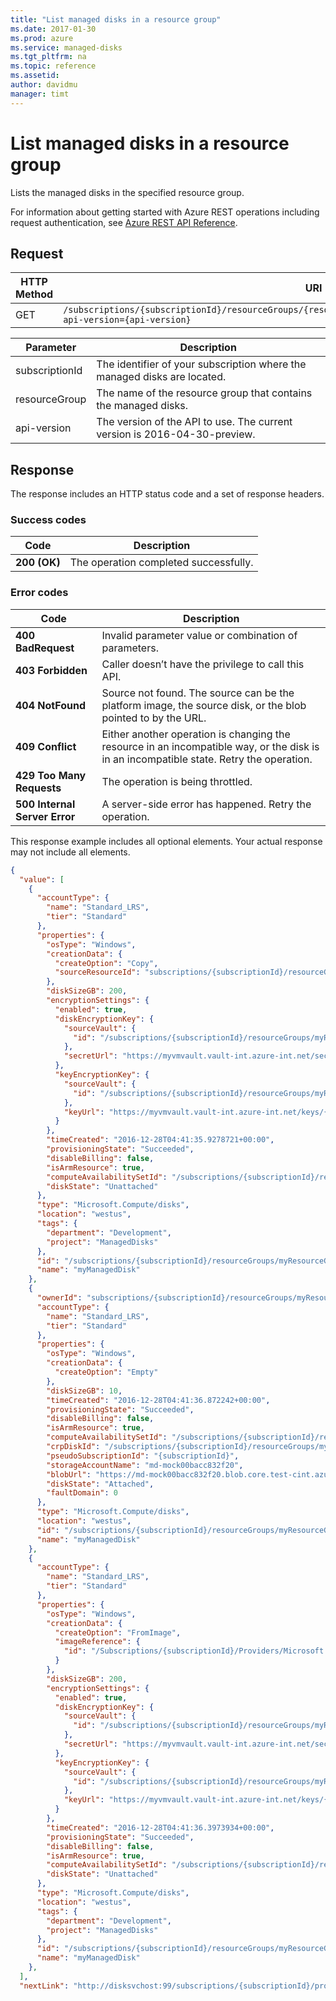 ```yaml
---
title: "List managed disks in a resource group"
ms.date: 2017-01-30
ms.prod: azure
ms.service: managed-disks
ms.tgt_pltfrm: na
ms.topic: reference
ms.assetid: 
author: davidmu
manager: timt
---
```


# List managed disks in a resource group

Lists the managed disks in the specified resource group.

For information about getting started with Azure REST operations including request authentication, see [Azure REST API Reference](../../../index.md).

## Request

| HTTP Method | URI|  
| ----------- |----|  
| GET | `/subscriptions/{subscriptionId}/resourceGroups/{resourceGroup}/providers/Microsoft.Compute/disks/?api-version={api-version}` |

| Parameter | Description |
| --------- | ----------- |
| subscriptionId | The identifier of your subscription where the managed disks are located. |
| resourceGroup | The name of the resource group that contains the managed disks. |
| api-version | The version of the API to use. The current version is 2016-04-30-preview. |
 
## Response  

The response includes an HTTP status code and a set of response headers.  

### Success codes

| Code | Description |
| ---- | ----------- |
| **200 (OK)** | The operation completed successfully. | 

### Error codes

| Code | Description |
| ---- | ----------- |
| **400 BadRequest** | Invalid parameter value or combination of parameters. | 
| **403 Forbidden** | Caller doesn’t have the privilege to call this API. | 
| **404 NotFound** | Source not found. The source can be the platform image, the source disk, or the blob pointed to by the URL. |
| **409 Conflict** | Either another operation is changing the resource in an incompatible way, or the disk is in an incompatible state. Retry the operation. | 
| **429 Too Many Requests** | The operation is being throttled. |
| **500 Internal Server Error** |  A server-side error has happened. Retry the operation. |   

This response example includes all optional elements. Your actual response may not include all elements.

```json
{ 
  "value": [ 
    { 
      "accountType": { 
        "name": "Standard_LRS", 
        "tier": "Standard" 
      }, 
      "properties": { 
        "osType": "Windows", 
        "creationData": { 
          "createOption": "Copy", 
          "sourceResourceId": "subscriptions/{subscriptionId}/resourceGroups/myResourceGroup/providers/Microsoft.Compute/disks/myManagedDisk" 
        }, 
        "diskSizeGB": 200, 
        "encryptionSettings": { 
          "enabled": true, 
          "diskEncryptionKey": { 
            "sourceVault": { 
              "id": "/subscriptions/{subscriptionId}/resourceGroups/myResourceGroup/providers/Microsoft.KeyVault/vaults/myVMVault" 
            }, 
            "secretUrl": "https://myvmvault.vault-int.azure-int.net/secrets/{secret}" 
          }, 
          "keyEncryptionKey": { 
            "sourceVault": { 
              "id": "/subscriptions/{subscriptionId}/resourceGroups/myResourceGroup/providers/Microsoft.KeyVault/vaults/myVMVault" 
            }, 
            "keyUrl": "https://myvmvault.vault-int.azure-int.net/keys/{key}" 
          } 
        }, 
        "timeCreated": "2016-12-28T04:41:35.9278721+00:00", 
        "provisioningState": "Succeeded", 
        "disableBilling": false, 
        "isArmResource": true, 
        "computeAvailabilitySetId": "/subscriptions/{subscriptionId}/resourceGroups/myResourceGroup/providers/Microsoft.Compute/availabilitySets/myAV", 
        "diskState": "Unattached" 
      }, 
      "type": "Microsoft.Compute/disks", 
      "location": "westus", 
      "tags": { 
        "department": "Development", 
        "project": "ManagedDisks" 
      }, 
      "id": "/subscriptions/{subscriptionId}/resourceGroups/myResourceGroup/providers/Microsoft.Compute/disks/myManagedDisk", 
      "name": "myManagedDisk" 
    }, 
    { 
      "ownerId": "subscriptions/{subscriptionId}/resourceGroups/myResourceGroup/providers/Microsoft.Compute/virtualMachines/myVM", 
      "accountType": { 
        "name": "Standard_LRS", 
        "tier": "Standard" 
      }, 
      "properties": { 
        "osType": "Windows", 
        "creationData": { 
          "createOption": "Empty" 
        }, 
        "diskSizeGB": 10, 
        "timeCreated": "2016-12-28T04:41:36.872242+00:00", 
        "provisioningState": "Succeeded", 
        "disableBilling": false, 
        "isArmResource": true, 
        "computeAvailabilitySetId": "/subscriptions/{subscriptionId}/resourceGroups/myResourceGroup/providers/Microsoft.Compute/availabilitySets/myAV", 
        "crpDiskId": "/subscriptions/{subscriptionId}/resourceGroups/myResourceGroup/providers/Microsoft.Compute/disks/myManagedDisk", 
        "pseudoSubscriptionId": "{subscriptionId}", 
        "storageAccountName": "md-mock00bacc832f20",
        "blobUrl": "https://md-mock00bacc832f20.blob.core.test-cint.azure-test.net/vlvxg5rw4ch2/abcd", 
        "diskState": "Attached", 
        "faultDomain": 0 
      }, 
      "type": "Microsoft.Compute/disks", 
      "location": "westus", 
      "id": "/subscriptions/{subscriptionId}/resourceGroups/myResourceGroup/providers/Microsoft.Compute/disks/myManagedDisk", 
      "name": "myManagedDisk" 
    }, 
    { 
      "accountType": { 
        "name": "Standard_LRS", 
        "tier": "Standard" 
      }, 
      "properties": { 
        "osType": "Windows", 
        "creationData": { 
          "createOption": "FromImage", 
          "imageReference": { 
            "id": "/Subscriptions/{subscriptionId}/Providers/Microsoft.Compute/Locations/uswest/Publishers/Microsoft/ArtifactTypes/VMImage/Offers/{offer}" 
          } 
        }, 
        "diskSizeGB": 200, 
        "encryptionSettings": { 
          "enabled": true, 
          "diskEncryptionKey": { 
            "sourceVault": { 
              "id": "/subscriptions/{subscriptionId}/resourceGroups/myResourceGroup/providers/Microsoft.KeyVault/vaults/myVMVault" 
            }, 
            "secretUrl": "https://myvmvault.vault-int.azure-int.net/secrets/{secret}" 
          }, 
          "keyEncryptionKey": { 
            "sourceVault": { 
              "id": "/subscriptions/{subscriptionId}/resourceGroups/myResourceGroup/providers/Microsoft.KeyVault/vaults/myVMVault" 
            }, 
            "keyUrl": "https://myvmvault.vault-int.azure-int.net/keys/{key}" 
          } 
        }, 
        "timeCreated": "2016-12-28T04:41:36.3973934+00:00", 
        "provisioningState": "Succeeded", 
        "disableBilling": false, 
        "isArmResource": true, 
        "computeAvailabilitySetId": "/subscriptions/{subscriptionId}/resourceGroups/myResourceGroup/providers/Microsoft.Compute/availabilitySets/myAV", 
        "diskState": "Unattached" 
      }, 
      "type": "Microsoft.Compute/disks", 
      "location": "westus", 
      "tags": { 
        "department": "Development", 
        "project": "ManagedDisks" 
      }, 
      "id": "/subscriptions/{subscriptionId}/resourceGroups/myResourceGroup/providers/Microsoft.Compute/disks/myManagedDisk", 
      "name": "myManagedDisk" 
    }, 
  ], 
  "nextLink": "http://disksvchost:99/subscriptions/{subscriptionId}/providers/Microsoft.Compute/disks?$skiptoken={token}/Subscriptions/{subscriptionId}/ResourceGroups/myResourceGroup/Disks/myManagedDisk"   
```
 